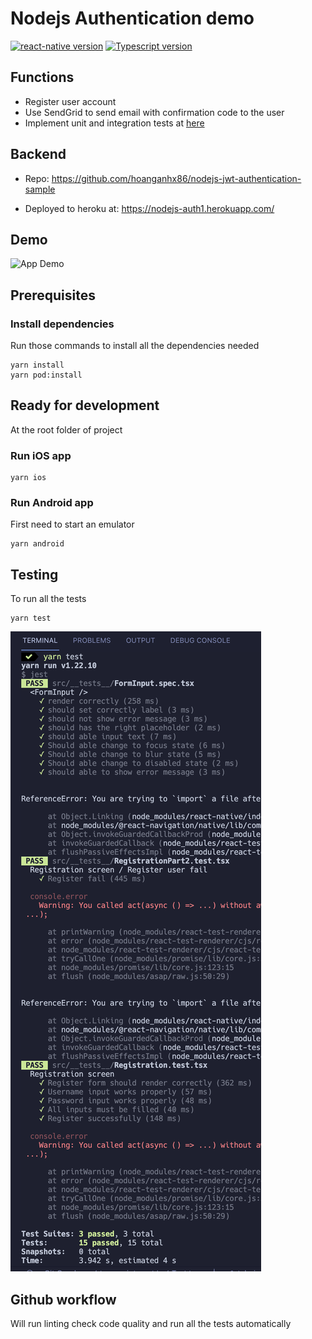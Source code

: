 # Nodejs Authentication demo

[![react-native version](https://img.shields.io/badge/react--native-0.64.1-green.svg?style=flat-square)](https://github.com/facebook/react-native/releases)
[![Typescript version](https://img.shields.io/badge/typesctipt-3.8.3-green.svg?style=flat-square)](https://www.typescriptlang.org/docs/handbook/release-notes/typescript-3-7.html)

## Functions

- Register user account
- Use SendGrid to send email with confirmation code to the user
- Implement unit and integration tests at [here](src/__tests__)

## Backend

- Repo: https://github.com/hoanganhx86/nodejs-jwt-authentication-sample

- Deployed to heroku at: https://nodejs-auth1.herokuapp.com/

## Demo

![App Demo](demo.gif)

## Prerequisites

### Install dependencies

Run those commands to install all the dependencies needed

    yarn install
    yarn pod:install

## Ready for development

At the root folder of project

### Run iOS app

    yarn ios

### Run Android app

First need to start an emulator

    yarn android

## Testing

To run all the tests

    yarn test

![Test results](test-results.png)

## Github workflow

Will run linting check code quality and run all the tests automatically
